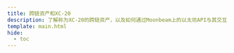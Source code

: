 ```yaml
---
title: 跨链资产和XC-20
description: 了解称为XC-20的跨链资产，以及如何通过Moonbeam上的以太坊API与其交互。
template: main.html
hide:
  - toc
---
```


<h1 class='subsection-title'></h1>
<div class='subsection-wrapper'></div>